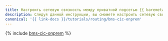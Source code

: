```yaml
---
title: Настроить сетевую связность между приватной подсетью {{ baremetal-name }} и on-premises с помощью {{ interconnect-name }}
description: Следуя данной инструкции, вы сможете настроить сетевую связность между приватной подсетью {{ baremetal-full-name }} и On-Prem с помощью {{ interconnect-name }}.
canonical: '{{ link-docs }}/tutorials/routing/bms-cic-onprem'
---
```


{% include [bms-cic-onprem](../../_tutorials/routing/bms-cic-onprem.md) %}
